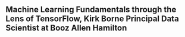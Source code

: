 ## Machine Learning Fundamentals through the Lens of TensorFlow, Kirk Borne Principal Data Scientist at Booz Allen Hamilton ##

